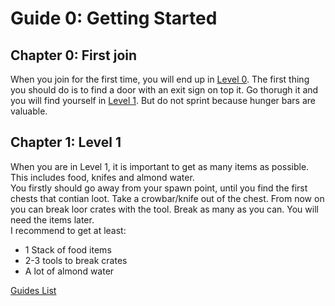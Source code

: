 # Guide 0: Getting Started

## Chapter 0: First join
When you join for the first time, you will end up in <a href="../levels/Level_0.md">Level 0</a>.
The first thing you should do is to find a door with an exit sign on top it.
Go thorugh it and you will find yourself in <a href="../levels/Level_1.md">Level 1</a>.
But do not sprint because hunger bars are valuable.

## Chapter 1: Level 1
When you are in Level 1, it is important to get as many items as possible.
This includes food, knifes and almond water.<br/>
You firstly should go away from your spawn point, until you find the first chests that contian loot.
Take a crowbar/knife out of the chest. From now on you can break loor crates with the tool.
Break as many as you can. You will need the items later.<br/>
I recommend to get at least:
* 1 Stack of food items
* 2-3 tools to break crates
* A lot of almond water

<a href="./Guides.md">Guides List</a>